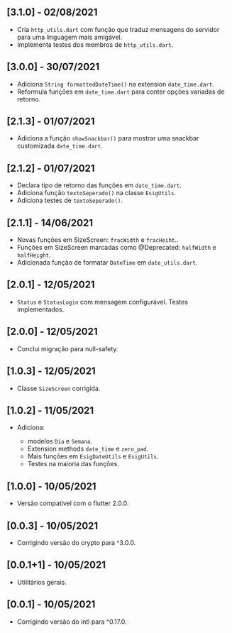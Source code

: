 ## [3.1.0] - 02/08/2021

* Cria `http_utils.dart` com função que traduz mensagens do servidor para uma linguagem mais amigável.
* Implementa testes dos membros de `http_utils.dart`.

## [3.0.0] - 30/07/2021

* Adiciona `String formattedDateTime()` na extension `date_time.dart`.
* Reformula funções em `date_time.dart` para conter opções variadas de retorno.

## [2.1.3] - 01/07/2021

* Adiciona a função `showSnackbar()` para mostrar uma snackbar customizada `date_time.dart`.

## [2.1.2] - 01/07/2021

* Declara tipo de retorno das funções em `date_time.dart`.
* Adiciona função `textoSeperado()` na classe `EsigUtils`.
* Adiciona testes de `textoSeperado()`.

## [2.1.1] - 14/06/2021

* Novas funções em SizeScreen: `fracWidth` e `fracHeiht`..
* Funções em SizeScreen marcadas como @Deprecated: `halfWidth` e `halfHeight`.
* Adicionada função de formatar `DateTime` em `date_utils.dart`.

## [2.0.1] - 12/05/2021

* `Status` e `StatusLogin` com mensagem configurável. Testes implementados.

## [2.0.0] - 12/05/2021

* Conclui migração para null-safety.

## [1.0.3] - 12/05/2021

* Classe `SizeScreen` corrigida.

## [1.0.2] - 11/05/2021

* Adiciona:

  * modelos `Dia` e `Semana`.
  * Extension methods `date_time` e `zero_pad`.
  * Mais funções em `EsigDateUtils` e `EsigUtils`.
  * Testes na maioria das funções.

## [1.0.0] - 10/05/2021

* Versão compatível com o flutter 2.0.0.

## [0.0.3] - 10/05/2021

* Corrigindo versão do crypto para ^3.0.0.

## [0.0.1+1] - 10/05/2021

* Utilitários gerais.

## [0.0.1] - 10/05/2021

* Corrigindo versão do intl para ^0.17.0.
